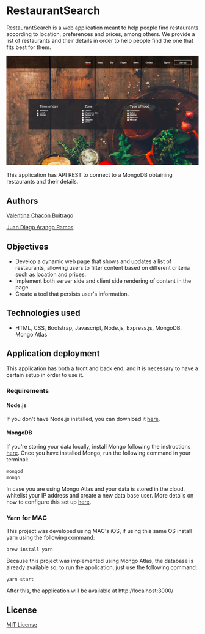 # RestaurantSearch
RestaurantSearch is a web application meant to help people find restaurants according to location, preferences and prices, among others. We provide a list of restaurants and their details in order to help people find the one that fits best for them. 

![](files/mainPage.png)

This application has API REST to connect to a MongoDB obtaining restaurants and their details. 
## Authors
[Valentina Chacón Buitrago](https://github.com/ValentinaChaconBuitrago)

[Juan Diego Arango Ramos](https://github.com/juandarango98)
## Objectives
* Develop a dynamic web page that shows and updates a list of restaurants, allowing users to filter content based on different criteria such as location and prices.
* Implement both server side and client side rendering of content in the page.
* Create a tool that persists user's information.

## Technologies used
* HTML, CSS, Bootstrap, Javascript, Node.js, Express.js, MongoDB, Mongo Atlas

## Application deployment
This application has both a front and back end, and it is necessary to have a certain setup in order to use it. 
### Requirements
#### Node.js
If you don't have Node.js installed, you can download it [here](https://nodejs.org/en/).
#### MongoDB 
If you're storing your data locally, install Mongo following the instructions [here](https://www.mongodb.com/en).
Once you have installed Mongo, run the following command in your terminal:

```
mongod
mongo
```
In case you are using Mongo Atlas and your data is stored in the cloud, whitelist your IP address and create a new data base user. More details on how to configure this set up [here](https://docs.atlas.mongodb.com/driver-connection/).

### Yarn for MAC
This project was developed using MAC's iOS, if using this same OS install yarn using the following command:
```
brew install yarn
```

Because this project was implemented using Mongo Atlas, the database is already available so, to run the application, just use the following command:
```
yarn start
```
After this, the application will be available at http://localhost:3000/

## License
[MIT License](https://github.com/ValentinaChaconBuitrago/Search_Restaurants/blob/master/LICENSE)


